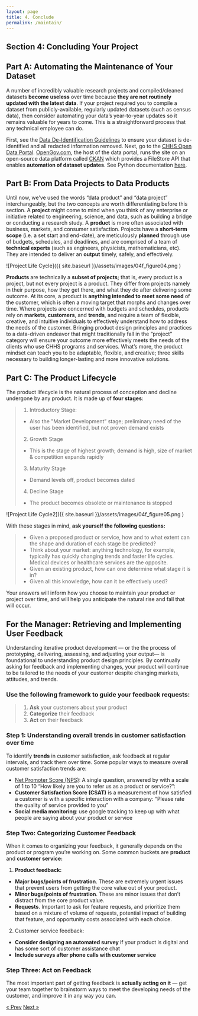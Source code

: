 ```yaml
---
layout: page
title: 4. Conclude
permalink: /maintain/
---
```

## Section 4: Concluding Your Project

## Part A: Automating the Maintenance of Your Dataset

A number of incredibly valuable research projects and compiled/cleaned datasets **become useless** over time because **they are not routinely updated with the latest data**. If your project required you to compile a dataset from publicly-available, regularly updated datasets (such as census data), then consider automating your data’s year-to-year updates so it remains  valuable for years to come. This is a straightforward process that any technical employee can do.

  First, see the [Data De-Identification Guidelines](https://chhsdata.github.io/dataplaybook/documents/CHHS-DDG-V1.0-092316.pdf) to ensure your dataset is de-identified and all redacted information removed. Next, go to the [CHHS Open Data Portal](https://data.chhs.ca.gov/). [OpenGov.com](OpenGov.com), the host of the data portal, runs the site on an open-source data platform called [CKAN](ckan.org) which provides a FileStore API that enables **automation of dataset updates**. See Python documentation [here](https://docs.ckan.org/en/latest/maintaining/filestore.html#filestore-api).

## Part B: From Data Projects to Data Products 

  Until now,  we’ve used the words “data product” and “data project” interchangeably, but the two concepts are worth differentiating before this section. A **project** might come to mind when you think of any enterprise or initiative related to engineering, science, and data, such as building a bridge  or conducting a research study. A **product** is more often associated with business, markets, and consumer satisfaction.
  Projects have a **short-term scope** (i.e. a set start and end-date), are meticulously **planned** through use of budgets, schedules, and deadlines, and are comprised of a team of **technical experts** (such as engineers, physicists, mathematicians, etc). They are intended to deliver an **output** timely, safely, and effectively.

![Project Life Cycle]({{ site.baseurl }}/assets/images/04f_figure04.png )

  **Products** are technically a **subset of projects;** that is, every product is a project, but not every project is a product. They differ from projects namely in their purpose, how they get there, and what they do after delivering some outcome. At its core, a product is **anything intended to meet some need** of the customer, which is often a moving target that morphs and changes over time. Where projects are concerned with budgets and schedules, products rely on **markets, customers**, and **trends**, and require a team of flexible, creative, and intuitive individuals to effectively understand how to address the needs of the customer. 
  Bringing product design principles and practices to a data-driven endeavor that might traditionally fall in the “project” category will ensure your outcome more effectively meets the needs of the clients who use CHHS programs and services. What’s more, the product mindset can teach you to be adaptable, flexible, and creative; three skills necessary to building longer-lasting and more innovative solutions. 

## Part C: The Product Lifecycle


The product lifecycle is the natural process of conception and decline undergone by any product. It is made up of **four stages**:

>1. Introductory Stage:
>  * Also the "Market Development” stage; preliminary need of the user has been identified, but not proven demand exists
>2. Growth Stage
>  * This is the stage of highest growth; demand is high, size of market & competition expands rapidly
>3. Maturity Stage
>  * Demand levels off, product becomes dated
>4. Decline Stage
>  * The product becomes obsolete or maintenance is stopped

![Project Life Cycle2]({{ site.baseurl }}/assets/images/04f_figure05.png )

With these stages in mind, **ask yourself the following questions:**

>* Given a proposed product or service, how and to what extent can the shape and duration of each stage be predicted?
>  * Think about your market: anything technology, for example, typically has quickly changing trends and faster life cycles. Medical devices or healthcare services are the opposite.
>* Given an existing product, how can one determine what stage it is in?
>* Given all this knowledge, how can it be effectively used?

Your answers will inform how you choose to maintain your product or project over time, and will help you anticipate the natural rise and fall that will occur. 

## For the Manager: Retrieving and Implementing User Feedback

Understanding iterative product development — or the the process of prototyping, delivering, assessing, and adjusting your output— is foundational to understanding product design principles. By continually asking for feedback and implementing changes, your product will continue to be tailored to the needs of  your customer despite changing markets, attitudes, and trends. 

### Use the following framework to guide your feedback requests:

>1. **Ask** your customers about your product
>2. **Categorize** their feedback
>3. **Act** on their feedback

### Step 1: Understanding overall trends in customer satisfaction over time

To identify **trends** in customer satisfaction, ask feedback at regular intervals, and track them over time. 
Some popular ways to measure overall customer satisfaction trends are:
* [Net Promoter Score (NPS)](https://blog.hubspot.com/customer-success/what-is-nps): A single question, answered by with a scale of 1 to 10 “How likely are you to refer us as a product or service?”:
* **Customer Satisfaction Score (CSAT)** is a measurement of how satisfied a customer is with a specific interaction with a company: “Please rate the quality of service provided to you”
* **Social media monitoring**: use google tracking to keep up with what people are saying about your product or service

### Step Two: Categorizing Customer Feedback

When it comes to organizing your feedback, it generally depends on the product or program you’re working on. Some common buckets are **product** and **customer service:**

1. **Product feedback:**
  * **Major bugs/points of frustration**. These are extremely urgent issues that prevent users from getting the core value out of your product.
  * **Minor bugs/points of frustration**. These are minor issues that don’t distract from the core product value.
  * **Requests**. Important to ask for feature requests, and prioritize them based on a mixture of volume of requests, potential impact of building that feature, and opportunity costs associated with each choice.
2. Customer service feedback:
  * **Consider designing an automated survey** if your product is digital and has some sort of customer assistance chat
  * **Include surveys after phone calls with customer service**

### Step Three: Act on Feedback

The most important part of getting feedback is **actually acting on it** — get your team together to brainstorm ways to meet the developing needs of the customer, and improve it in any way you can. 

<!-- Pagination -->
<div class="pagination">
  <a class="pagination-item older" href="{{ site.baseurl }}/evaluate">&laquo; Prev</a>
  <a class="pagination-item newer" href="{{ site.baseurl }}/action_items">Next &raquo;</a>
</div>
